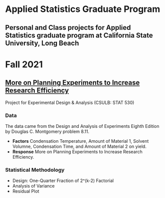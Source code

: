 # Applied Statistics Graduate Program
Personal and Class projects for Applied Statistics graduate program at California State University, Long Beach
---
# Fall 2021 
## [More on Planning Experiments to Increase Research Efficiency](https://github.com/OKcomputer626/Applied_Statistics_Grad_Projects/tree/main/More%20on%20Planning%20Experiments%20to%20Increase%20Research%20Efficiency)
Project for Experimental Design & Analysis (CSULB: STAT 530)
### Data
The data came from the Design and Analysis of Experiments Eighth Edition by Douglas C. Montgomery problem 8.11.
* **Factors** Condensation Temperature, Amount of Material 1, Solvent Volumne, Condensation Time, and Amount of Material 2 on yield.
* **Response** More on Planning Experiments to Increase Research Efficiency.
### Statistical Methodology
* Design: One-Quarter Fraction of 2^(k-2) Factorial
* Analysis of Variance
* Residual Plot
